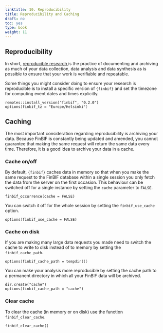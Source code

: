 ```yaml
---
linktitle: 10. Reproducibility
title: Reproducibility and Caching
draft: no
toc: yes
type: book
weight: 11
---
```




## Reproducibility
In short, [reproducible research
](https://ropensci.github.io/reproducibility-guide/sections/introduction/) is
the practice of documenting and archiving as much of your data collection, data
analysis and data synthesis as is possible to ensure that your work is
verifiable and repeatable.

Some things you might consider doing to ensure your research is reproducible
is to install a specific version of `{finbif}` and set the timezone for
computing event dates and times explicitly.

```.language-r
remotes::install_version("finbif", "0.2.0")
options(finbif_tz = "Europe/Helsinki")
```

## Caching
The most important consideration regarding reproducibility is archiving your
data. Because FinBIF is constantly being updated and amended, you cannot
guarantee that making the same request will return the same data every time.
Therefore, it is a good idea to archive your data in a cache.

### Cache on/off
By default, `{finbif}` caches data in memory so that when you make the same
request to the FinBIF database within a single session you only fetch the data
from the server on the first occasion. This behaviour can be switched off for a
single instance by setting the `cache` parameter to `FALSE`.

```.language-r
finbif_occurrence(cache = FALSE)
```

You can switch it off for the whole session by setting the `finbif_use_cache`
option.

```.language-r
options(finbif_use_cache = FALSE)
```

### Cache on disk
If you are making many large data requests you made need to switch the cache to
write to disk instead of to memory by setting the `finbif_cache_path`.

```.language-r
options(finbif_cache_path = tempdir())
```

You can make your analysis more reproducible by setting the cache path to a
permanent directory in which all your FinBIF data will be archived.

```.language-r
dir.create("cache")
options(finbif_cache_path = "cache")
```

### Clear cache
To clear the cache (in memory or on disk) use the function `finbif_clear_cache`.

```.language-r
finbif_clear_cache()
```
